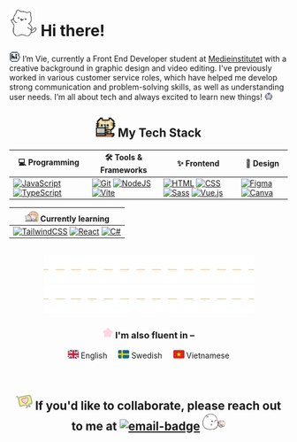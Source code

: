 # <img src="img/cat-wave.gif" width="50" height="50"> Hi there!

[<img src="img/hi-bubble.gif" width="20" height="20">](https://emoji.gg/emoji/27073-hispeechbubble) I’m Vie, currently a Front End Developer student at [Medieinstitutet](https://github.com/medieinstitutet) with a creative background in graphic design and video editing. I've previously worked in various customer service roles, which have helped me develop strong communication and problem-solving skills, as well as understanding user needs. I’m all about tech and always excited to learn new things! <img src="img/dancing-blob.gif" width="15" height="15">

## <div align="center"><img src="img/typing-cat.gif" width="35" height="35"> My Tech Stack</div>

<div align="center">
  
| 💻 Programming | 🛠️ Tools & Frameworks | ✨ Frontend | 🎨 Design |
| -------------- | ---------------------- | ----------- | ---------- |
| [![JavaScript](https://img.shields.io/badge/JavaScript-F7DF1E?logo=javascript&logoColor=000)](#) [![TypeScript](https://img.shields.io/badge/TypeScript-3178C6?logo=typescript&logoColor=fff)](#) | [![Git](https://img.shields.io/badge/Git-F05032?logo=git&logoColor=fff)](#) [![NodeJS](https://img.shields.io/badge/Node.js-6DA55F?logo=node.js&logoColor=white)](#) [![Vite](https://img.shields.io/badge/Vite-646CFF?logo=vite&logoColor=fff)](#) | [![HTML](https://img.shields.io/badge/HTML-%23E34F26.svg?logo=html5&logoColor=white)](#) [![CSS](https://img.shields.io/badge/CSS-1572B6?logo=css3&logoColor=fff)](#) [![Sass](https://img.shields.io/badge/Sass-C69?logo=sass&logoColor=fff)](#) [![Vue.js](https://img.shields.io/badge/Vue.js-4FC08D?logo=vuedotjs&logoColor=fff)](#) | [![Figma](https://img.shields.io/badge/Figma-F24E1E?logo=figma&logoColor=white)](#) [![Canva](https://img.shields.io/badge/Canva-%2300C4CC.svg?&logo=Canva&logoColor=white)](#) |

| <img src="img/studying-tired.gif" width="25" height="21"> Currently learning |
| ---------------------------------------------------------------------------- |
| [![TailwindCSS](https://img.shields.io/badge/Tailwind%20CSS-%2338B2AC.svg?logo=tailwind-css&logoColor=white)](#) [![React](https://img.shields.io/badge/React-%2320232a.svg?logo=react&logoColor=%2361DAFB)](#) [![C#](https://custom-icon-badges.demolab.com/badge/C%23-%23239120.svg?logo=cshrp&logoColor=white)](#)|

<!-- | <img src="img/heart-bubble.gif" width="20" height="20"> | <img src="img/kitty-laptop.gif" width="20" height="20"> |
| --- | -- |
| <strong>💻 Programming</strong> | [![JavaScript](https://img.shields.io/badge/JavaScript-F7DF1E?logo=javascript&logoColor=000)](#) [![TypeScript](https://img.shields.io/badge/TypeScript-3178C6?logo=typescript&logoColor=fff)](#) |
| <strong>🛠️ Tools & Frameworks</strong> | [![Git](https://img.shields.io/badge/Git-F05032?logo=git&logoColor=fff)](#) [![NodeJS](https://img.shields.io/badge/Node.js-6DA55F?logo=node.js&logoColor=white)](#) [![Vite](https://img.shields.io/badge/Vite-646CFF?logo=vite&logoColor=fff)](#) |
| <strong>✨ Frontend</strong> | [![HTML](https://img.shields.io/badge/HTML-%23E34F26.svg?logo=html5&logoColor=white)](#) [![CSS](https://img.shields.io/badge/CSS-1572B6?logo=css3&logoColor=fff)](#) [![Sass](https://img.shields.io/badge/Sass-C69?logo=sass&logoColor=fff)](#) [![Vue.js](https://img.shields.io/badge/Vue.js-4FC08D?logo=vuedotjs&logoColor=fff)](#) |
| <strong>🎨 Design</strong> | [![Figma](https://img.shields.io/badge/Figma-F24E1E?logo=figma&logoColor=white)](#) [![Canva](https://img.shields.io/badge/Canva-%2300C4CC.svg?&logo=Canva&logoColor=white)](#) | -->

<br>

<div align="center">
<img src="img/hr-line.gif"><img src="img/hr-line.gif">
</div>

### <img src="img/wiggle-star.gif" width="19" height="21"> I'm also fluent in –
 ![uk-flag](img/uk-flag.png) English &nbsp; &nbsp; ![sweden-flag](img/sweden-flag.png) Swedish &nbsp; &nbsp; ![vietnam-flag](img/vietnam-flag.png) Vietnamese

</div>

<br>

## <div align="center"><img src="img/heart-shake-bubble.png" width="30" height="30"> If you'd like to collaborate, please reach out to me at <a href="mailto:vy.petersson@medieinstitutet.se"><img alt="email-badge" src="https://img.shields.io/badge/%F0%9F%93%AB_my_email-white"></a> <img src="img/blob-shaking-hand.gif" width="41" height="32"></div>